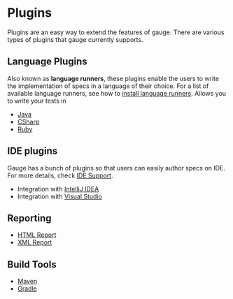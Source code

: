 # Plugins

Plugins are an easy way to extend the features of gauge. There are various types of plugins that gauge currently supports.

## Language Plugins

Also known as **language runners**, these plugins enable the users to write the implementation of specs in a language of their choice. For a list of available language runners, see how to [install language runners](../installations/install_language_runners.md). Allows you to write your tests in

* [Java](http://github.com/getgauge/gauge-java)
* [CSharp](http://github.com/getgauge/gauge-csharp)
* [Ruby](http://github.com/getgauge/gauge-ruby)

## IDE plugins

Gauge has a bunch of plugins so that users can easily author specs on IDE. For more details, check [IDE Support](../ide_support/README.md).

* Integration with [IntelliJ IDEA](../ide_support/intellij_idea.md)
* Integration with [Visual Studio](../ide_support/visual_studio.md)

## Reporting

 * [HTML Report](http://github.com/getgauge/html-report)
 * [XML Report](http://github.com/getgauge/xml-report)

## Build Tools

* [Maven](https://github.com/getgauge/gauge-maven-plugin)
* [Gradle](https://github.com/manupsunny/gauge-gradle-plugin)
